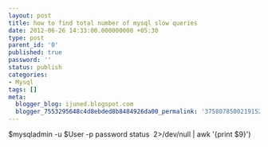 ```yaml
---
layout: post
title: how to find total number of mysql slow queries
date: 2012-06-26 14:33:00.000000000 +05:30
type: post
parent_id: '0'
published: true
password: ''
status: publish
categories:
- Mysql
tags: []
meta:
  blogger_blog: ijuned.blogspot.com
  blogger_7553295648c4d8ebded8b8484926da00_permalink: '375807850021915223'
---
```

<div dir="ltr" style="text-align:left;">
<div>$mysqladmin -u $User -p password status  2&gt;/dev/null | awk '{print $9}')</div>
</div>
